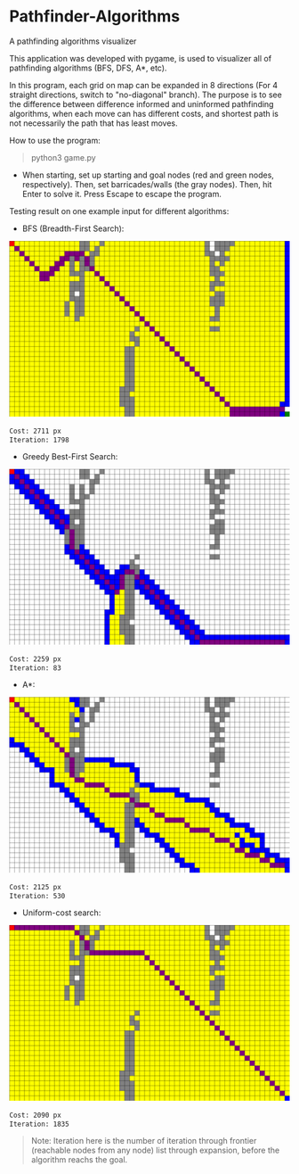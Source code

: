 # Pathfinder-Algorithms
A pathfinding algorithms visualizer

This application was developed with pygame, is used to visualizer all of pathfinding algorithms (BFS, DFS, A*, etc).

In this program, each grid on map can be expanded in 8 directions (For 4 straight directions, switch to "no-diagonal" branch). The purpose is to see the difference between difference informed and uninformed pathfinding algorithms, when each move can has different costs, and shortest path is not necessarily the path that has least moves.

How to use the program:

> python3 game.py

- When starting, set up starting and goal nodes (red and green nodes, respectively). Then, set barricades/walls (the gray nodes). Then, hit Enter to solve it. Press Escape to escape the program.

Testing result on one example input for different algorithms:

- BFS (Breadth-First Search):

![Visualize](https://github.com/HenryNg101/Pathfinder-Algorithms/blob/master/Images/BFS.png)

    Cost: 2711 px
    Iteration: 1798

- Greedy Best-First Search:

![Visualize](https://github.com/HenryNg101/Pathfinder-Algorithms/blob/master/Images/Greedy%20Best-First%20Search.png)

    Cost: 2259 px
    Iteration: 83

- A*:

![Visualize](https://github.com/HenryNg101/Pathfinder-Algorithms/blob/master/Images/A*.png)

    Cost: 2125 px
    Iteration: 530

- Uniform-cost search:

![Visualize](https://github.com/HenryNg101/Pathfinder-Algorithms/blob/master/Images/Uniform-cost%20Search.png)

    Cost: 2090 px
    Iteration: 1835

> Note: Iteration here is the number of iteration through frontier (reachable nodes from any node) list through expansion, before the algorithm reachs the goal.